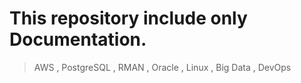 # This repository include only Documentation.

> AWS , PostgreSQL , RMAN , Oracle , Linux , Big Data , DevOps

